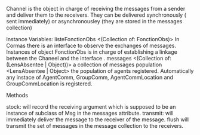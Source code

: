 Channel is the object in charge of receiving the messages from a sender and deliver them to the receivers. They can be delivered synchronously ( sent immediately) or asynchronousley (they are stored in the messages collection)

Instance Variables:
	listeFonctionObs	<(Collection of: FonctionObs)>	In Cormas there is an interface to observe the exchanges of messages.  Instances of object FonctionObs is in charge of establishing a linkage between the Chaneel and the interface
. 	messages	<(Collection of: (LensAbsentee | Object))>	a collection of messages
	population	<LensAbsentee | Object>	the population of agents registered. Automatically any instace of AgentComm, GroupComm, AgentCommLocation and GroupCommLocation is registered.

Methods

stock: will record the receiving argument which is supposed to be an instance of subclass of Msg in the
messages attribute.
transmit: will immediately deliver the message to the receiver of the message. 
flush will transmit the set of messages in the message collection to the receivers.